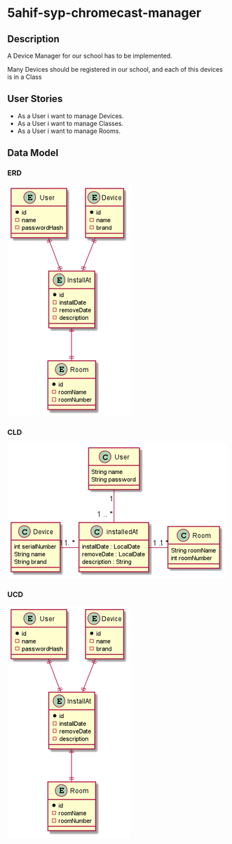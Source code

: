 # 5ahif-syp-chromecast-manager
 
## Description 
A Device Manager for our school has to be implemented.

Many Devices should be registered in our school, and each of this devices is in a Class


## User Stories

* As a User i want to manage Devices.
* As a User i want to manage Classes.
* As a User i want to manage Rooms.

## Data Model

### ERD
![image](backend/asciidocs/images/erd.png)

### CLD
![image](backend/asciidocs/images/cld.png)

### UCD
![image](backend/asciidocs/images/ucd.png)

